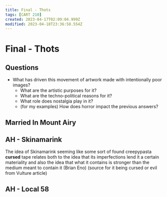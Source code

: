 ```yaml
---
title: Final - Thots
tags: [CART 210]
created: 2023-04-17T02:09:04.999Z
modified: 2023-04-18T23:36:58.554Z
---
```


# Final - Thots

## Questions
- What has driven this movement of artwork made with intentionally poor images?
	- What are the artistic purposes for it?
	- What are the techno-political reasons for it?
	- What role does nostalgia play in it?
	- (for my examples) How does horror impact the previous answers?

## Married In Mount Airy

## AH - Skinamarink

The idea of Skinamarink seeming like some sort of found creepypasta **cursed** tape relates both to the idea that its imperfections lend it a certain materiality and also the idea that what it contains is stronger than the medium meant to contain it (Brian Eno) (source for it being cursed or evil from Vulture article)

## AH - Local 58
